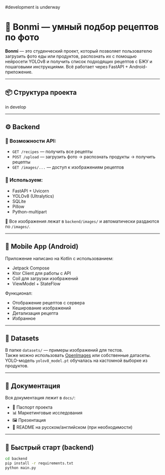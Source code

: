 #development is underway

# 🥗 Bonmi — умный подбор рецептов по фото

**Bonmi** — это студенческий проект, который позволяет пользователю загрузить фото еды или продуктов, распознать их с помощью нейросети YOLOv8 и получить список подходящих рецептов с БЖУ и пошаговыми инструкциями. Всё работает через FastAPI + Android-приложение.

---

## 📦 Структура проекта

in develop

---

## ⚙️ Backend

### 📌 Возможности API:
- `GET /recipes` — получить все рецепты
- `POST /upload` — загрузить фото → распознать продукты → получить рецепты
- `GET /images/...` — доступ к изображениям рецептов

### 🧠 Используем:
- FastAPI + Uvicorn
- YOLOv8 (Ultralytics)
- SQLite
- Pillow
- Python-multipart

📂 Все изображения лежат в `backend/images/` и автоматически раздаются по `/images/`.

---

## 📱 Mobile App (Android)

Приложение написано на Kotlin с использованием:
- Jetpack Compose
- Ktor Client для работы с API
- Coil для загрузки изображений
- ViewModel + StateFlow

Функционал:
- Отображение рецептов с сервера
- Кеширование изображений
- Детализация рецепта
- Избранное

---

## 🧪 Datasets

В папке `datasets/` — примеры изображений для тестов.  
Также можно использовать [OpenImages](https://storage.googleapis.com/openimages/web/index.html) или собственные датасеты.  
YOLO-модель `yolov8_model.pt` обучалась на кастомной выборке из продуктов.

---

## 📄 Документация

Вся документация лежит в `docs/`:
- 📄 Паспорт проекта
- 📊 Маркетинговые исследования
- 🖼 Презентация
- 💬 README на русском/английском (при необходимости)

---

## 🚀 Быстрый старт (backend)

```bash
cd backend
pip install -r requirements.txt
python main.py
